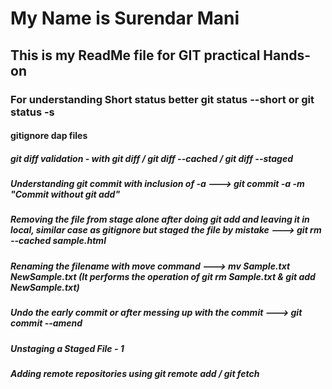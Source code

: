 # My Name is Surendar Mani
## This is my ReadMe file for GIT practical Hands-on
### For understanding Short status better git status --short or git status -s
#### gitignore dap files 
##### git diff validation - with git diff / git diff --cached / git diff --staged
##### Understanding git commit with inclusion of -a ---> git commit -a -m "Commit without git add"
##### Removing the file from stage alone after doing git add and leaving it in local, similar case as gitignore but staged the file by mistake ---> git rm --cached sample.html
##### Renaming the filename with move command ---> mv Sample.txt NewSample.txt (It performs the operation of git rm Sample.txt & git add NewSample.txt)
##### Undo the early commit or after messing up with the commit ---> git commit --amend
##### Unstaging a Staged File - 1
##### Adding remote repositories using git remote add / git fetch

